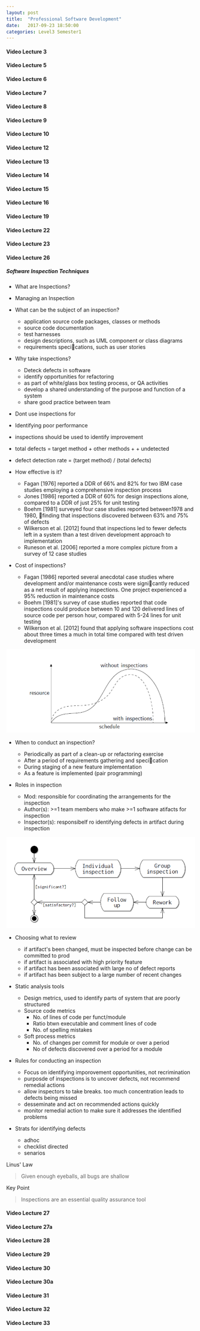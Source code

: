 ```yaml
---
layout: post
title:  "Professional Software Development"
date:   2017-09-23 18:50:00
categories: Level3 Semester1
---
```


#### Video Lecture 3

#### Video Lecture 5

#### Video Lecture 6

#### Video Lecture 7

#### Video Lecture 8

#### Video Lecture 9

#### Video Lecture 10

#### Video Lecture 12

#### Video Lecture 13

#### Video Lecture 14

#### Video Lecture 15

#### Video Lecture 16

#### Video Lecture 19

#### Video Lecture 22

#### Video Lecture 23

#### Video Lecture 26
##### Software Inspection Techniques
* What are Inspections?
* Managing an Inspection

* What can be the subject of an inspection?
    * application source code packages, classes or methods
    * source code documentation
    * test harnesses
    * design descriptions, such as UML component or class diagrams
    * requirements specications, such as user stories

* Why take inspections?
    * Deteck defects in software
    * identify opportunities for refactoring
    * as part of white/glass box testing process, or QA activities
    * develop a shared understanding of the purpose and function of a system
    * share good practice between team

* Dont use inspections for
* Identifying poor performance

* inspections should be used to identify improvement

* total defects = target method + other methods + + undetected
* defect detection rate = (target method) / (total defects)

* How effective is it?
    * Fagan [1976] reported a DDR of 66% and 82% for two IBM case studies employing a comprehensive inspection process
    * Jones [1986] reported a DDR of 60% for design inspections alone, compared to a DDR of just 25% for unit testing
    * Boehm [1981] surveyed four case studies reported between1978 and 1980, finding that inspections discovered between 63% and 75% of defects
    * Wilkerson et al. [2012] found that inspections led to fewer defects left in a system than a test driven development approach to implementation
    * Runeson et al. [2006] reported a more complex picture from a survey of 12 case studies

* Cost of inspections?
    * Fagan [1986] reported several anecdotal case studies where
    development and/or maintenance costs were signicantly
    reduced as a net result of applying inspections. One project
    experienced a 95% reduction in maintenance costs
    * Boehm [1981]'s survey of case studies reported that code
    inspections could produce between 10 and 120 delivered lines
    of source code per person hour, compared with 5-24 lines for
    unit testing
    * Wilkerson et al. [2012] found that applying software
    inspections cost about three times a much in total time
    compared with test driven development

![initial costs of software inspections](images/soft_insp1.PNG)

* When to conduct an inspection?
    * Periodically as part of a clean-up or refactoring exercise
    * After a period of requirements gathering and specication
    * During staging of a new feature implementation
    * As a feature is implemented (pair programming)

* Roles in inspection
    * Mod: responsible for coordinating the arrangements for the inspection
    * Author(s): >=1 team members who make >=1 software atifacts for inspection
    * Inspector(s): responsibelf ro identifying defects in artifact during inspection

![software inspection process](../images/soft_insp2.PNG)

* Choosing what to review
    * if artifact's been changed, must be inspected before change can be committed to prod
    * if artifact is associated with high priority feature
    * if artifact has been associated with large no of defect reports
    * if artifact has been subject to a large number of recent changes

* Static analysis tools
    * Design metrics, used to identify parts of system that are poorly structured
    * Source code metrics
        * No. of lines of code per funct/module
        * Ratio btwn executable and comment lines of code
        * No. of spelling mistakes
    * Soft process metrics
        * No. of changes per commit for module or over a period
        * No of defects discovered over a period for a module

* Rules for conducting an inspection
    * Focus on identifying imporovement opportunities, not recrimination
    * purposde of inspections is to uncover defects, not recommend remedial actions
    * allow inspectors to take breaks. too much concentration leads to defects being missed
    * desseminate and act on recommended actions quickly
    * monitor remedial action to make sure it addresses the identified problems

* Strats for identifying defects
    * adhoc
    * checklist directed
    * senarios


Linus' Law
> Given enough eyeballs, all bugs are shallow

Key Point
> Inspections are an essential quality assurance tool


#### Video Lecture 27

#### Video Lecture 27a

#### Video Lecture 28

#### Video Lecture 29

#### Video Lecture 30

#### Video Lecture 30a

#### Video Lecture 31

#### Video Lecture 32

#### Video Lecture 33

[jekyll-gh]: https://github.com/mojombo/jekyll
[jekyll]:    http://jekyllrb.com
